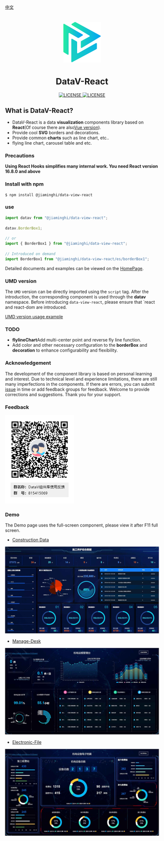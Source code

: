 [中文](./README.md)

<h1 align="center">
  <img src="./icon.png">
</h1>
<h1 align="center">DataV-React</h1>
<p align="center">
    <a href="https://github.com/DataV-Team/Datav-React/blob/master/LICENSE">
      <img src="https://img.shields.io/github/license/DataV-Team/datav-react.svg" alt="LICENSE" />
    </a>
    <a href="https://www.npmjs.com/package/@jiaminghi/data-view-react">
      <img src="https://img.shields.io/npm/v/@jiaminghi/data-view-react.svg" alt="LICENSE" />
    </a>
</p>

## What is DataV-React?

- DataV-React is a data **visualization** components library based on **React**(Of course there are also[Vue version](https://github.com/DataV-Team/DataV)).
- Provide cool **SVG** borders and decorations.
- Provide common **charts** such as line chart, etc..
- flying line chart, carousel table and etc.

### Precautions

**Using React Hooks simplifies many internal work. You need React version 16.8.0 and above**

### Install with npm

```shell
$ npm install @jiaminghi/data-view-react
```

### use

```js
import datav from "@jiaminghi/data-view-react";

datav.BorderBox1;

// or
import { BorderBox1 } from "@jiaminghi/data-view-react";

// Introduced on demand
import BorderBox1 from "@jiaminghi/data-view-react/es/borderBox1";
```

Detailed documents and examples can be viewed on the [HomePage](http://datav-react.jiaminghi.com).

### UMD version

The `UMD` version can be directly imported using the `script` tag. After the introduction, the corresponding component is used through the **datav** namespace. Before introducing `data-view-react`, please ensure that `react and react-dom are introduced.

[UMD version usage example](./umdExample.html)

### TODO

- **flylineChart**Add multi-center point and reverse fly line function.
- Add color and other necessary configuration to the **borderBox** and **decoration** to enhance configurability and flexibility.

### Acknowledgement

The development of the component library is based on personal learning and interest. Due to technical level and experience limitations, there are still many imperfections in the components. If there are errors, you can submit [issue](https://github.com/DataV-Team/DataV-React/issues/new?template=bug_report.md) in time or add feedback groups for feedback. Welcome to provide corrections and suggestions. Thank you for your support.

### Feedback

![Feedback](./QQGroup.png)

### Demo

The Demo page uses the full-screen component, please view it after F11 full screen.

- [Construction Data](http://datav-react.jiaminghi.com/demo/construction-data/index.html)

![construction-data](./demoImg/construction-data.jpg)

- [Manage-Desk](http://datav-react.jiaminghi.com/demo/manage-desk/index.html)

![manage-desk](./demoImg/manage-desk.jpg)

- [Electronic-File](http://datav-react.jiaminghi.com/demo/electronic-file/index.html)

![electronic-file](./demoImg/electronic-file.jpg)
